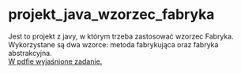 # projekt_java_wzorzec_fabryka

Jest to projekt z javy, w którym trzeba zastosować wzorzec Fabryka.<br>
Wykorzystane są dwa wzorce: metoda fabrykująca oraz fabryka abstrakcyjna.<br>
[W pdfie wyjaśnione zadanie.](POJ-cukiernia.pdf)
